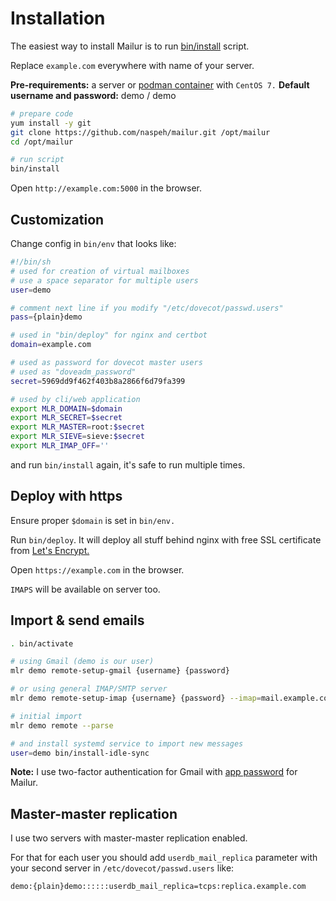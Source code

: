 # Installation
The easiest way to install Mailur is to run [bin/install][install] script.

Replace `example.com` everywhere with name of your server.

**Pre-requirements:** a server or [podman container][install-on-ubuntu] with `CentOS 7.`
**Default username and password:** demo / demo

```bash
# prepare code
yum install -y git
git clone https://github.com/naspeh/mailur.git /opt/mailur
cd /opt/mailur

# run script
bin/install
```

Open `http://example.com:5000` in the browser.

[install]: https://github.com/naspeh/mailur/blob/master/bin/install
[install-on-ubuntu]: https://github.com/naspeh/mailur/blob/master/bin/install-on-ubuntu

## Customization
Change config in `bin/env` that looks like:
```bash
#!/bin/sh
# used for creation of virtual mailboxes
# use a space separator for multiple users
user=demo

# comment next line if you modify "/etc/dovecot/passwd.users"
pass={plain}demo

# used in "bin/deploy" for nginx and certbot
domain=example.com

# used as password for dovecot master users
# used as "doveadm_password"
secret=5969dd9f462f403b8a2866f6d79fa399

# used by cli/web application
export MLR_DOMAIN=$domain
export MLR_SECRET=$secret
export MLR_MASTER=root:$secret
export MLR_SIEVE=sieve:$secret
export MLR_IMAP_OFF=''
```
and run `bin/install` again, it's safe to run multiple times.

## Deploy with https
Ensure proper `$domain` is set in `bin/env.`

Run `bin/deploy`. It will deploy all stuff behind nginx with free SSL certificate from [Let's Encrypt.](https://letsencrypt.org/)

Open `https://example.com` in the browser.

`IMAPS` will be available on server too.

## Import & send emails
```bash
. bin/activate

# using Gmail (demo is our user)
mlr demo remote-setup-gmail {username} {password}

# or using general IMAP/SMTP server
mlr demo remote-setup-imap {username} {password} --imap=mail.example.com --smtp=mail.example.com

# initial import
mlr demo remote --parse

# and install systemd service to import new messages
user=demo bin/install-idle-sync
```
**Note:** I use two-factor authentication for Gmail with [app password](https://support.google.com/accounts/answer/185833?hl=en) for Mailur.

## Master-master replication
I use two servers with master-master replication enabled.

For that for each user you should add `userdb_mail_replica` parameter with your second server in `/etc/dovecot/passwd.users` like:
```
demo:{plain}demo::::::userdb_mail_replica=tcps:replica.example.com
```
